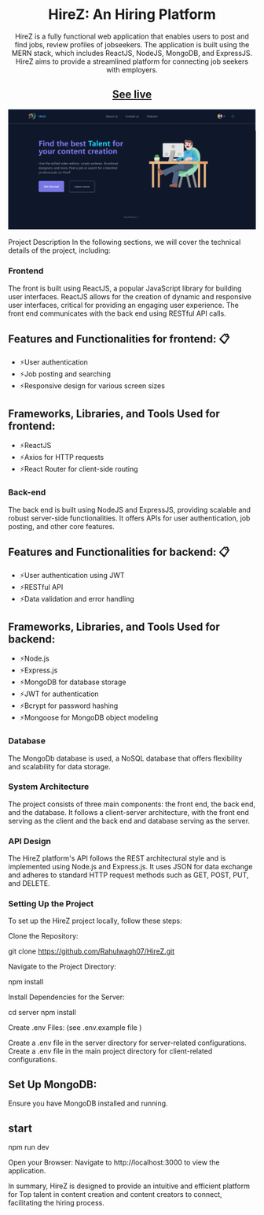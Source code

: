 <div align="center">
    <h1>HireZ: An Hiring Platform</h1>
    <p> HireZ is a fully functional web application that enables users to post and find jobs, review profiles of jobseekers. The application is built using the MERN stack, which includes ReactJS, NodeJS, MongoDB, and ExpressJS. HireZ aims to provide a streamlined platform for connecting job seekers with employers.</p>
    <h2>
        <a href="https://rahulwagh.vercel.app">See live</a>
    </h2>

<div align="center">
  <a href="https://rahulwagh.vercel.app">
    <img alt="webcapture" src="/src/assets/webcapture.png" />
  </a>
</div>
</div>


Project Description
In the following sections, we will cover the technical details of the project, including:
 

### Frontend
The front  is built using ReactJS, a popular JavaScript library for building user interfaces. ReactJS allows for the creation of dynamic and responsive user interfaces, critical for providing an engaging user experience. The front end communicates with the back end using RESTful API calls.

 
## Features and Functionalities for frontend: 📋

- ⚡️User authentication
- ⚡️Job posting and searching
- ⚡️Responsive design for various screen sizes

## Frameworks, Libraries, and Tools Used for frontend:
 
- ⚡️ReactJS
- ⚡️Axios for HTTP requests
- ⚡️React Router for client-side routing

### Back-end
The back end  is built using NodeJS and ExpressJS, providing scalable and robust server-side functionalities. It offers APIs for user authentication, job posting, and other core features.

## Features and Functionalities for backend: 📋


- ⚡️User authentication using JWT
- ⚡️RESTful API 
- ⚡️Data validation and error handling

## Frameworks, Libraries, and Tools Used for backend:


- ⚡️Node.js
- ⚡️Express.js
- ⚡️MongoDB for database storage
- ⚡️JWT for authentication
- ⚡️Bcrypt for password hashing
- ⚡️Mongoose for MongoDB object modeling

### Database
The MongoDb database is used, a NoSQL database that offers flexibility and scalability for data storage.

### System Architecture
The project consists of three main components: the front end, the back end, and the database. It follows a client-server architecture, with the front end serving as the client and the back end and database serving as the server.

### API Design
The HireZ platform's API follows the REST architectural style and is implemented using Node.js and Express.js. It uses JSON for data exchange and adheres to standard HTTP request methods such as GET, POST, PUT, and DELETE.


### Setting Up the Project
To set up the HireZ project locally, follow these steps:

Clone the Repository:

git clone https://github.com/Rahulwagh07/HireZ.git

Navigate to the Project Directory:

npm install

Install Dependencies for the Server:

cd server
npm install


 

Create .env Files: (see .env.example file )

Create a .env file in the server directory for server-related configurations.
Create a .env file in the main project  directory for client-related configurations.

## Set Up MongoDB:

Ensure you have MongoDB installed and running.
 
## start 
npm run dev

Open your Browser:
Navigate to http://localhost:3000 to view the application.

 

In summary, HireZ is designed to provide an intuitive and efficient platform for Top talent in content creation  and content creators to connect, facilitating the hiring process.